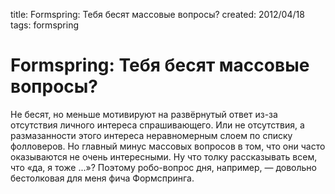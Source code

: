 title: Formspring: Тебя бесят массовые вопросы?
created: 2012/04/18
tags: formspring

# Formspring: Тебя бесят массовые вопросы?

Не бесят, но меньше мотивируют на развёрнутый ответ из-за отсутствия личного интереса спрашивающего. Или не отсутствия, а размазанности этого интереса неравномерным слоем по списку фолловеров. Но главный минус массовых вопросов в том, что они часто оказываются не очень интересными. Ну что толку рассказывать всем, что «да, я тоже ...»? Поэтому робо-вопрос дня, например, — довольно бестолковая для меня фича Формспринга.
